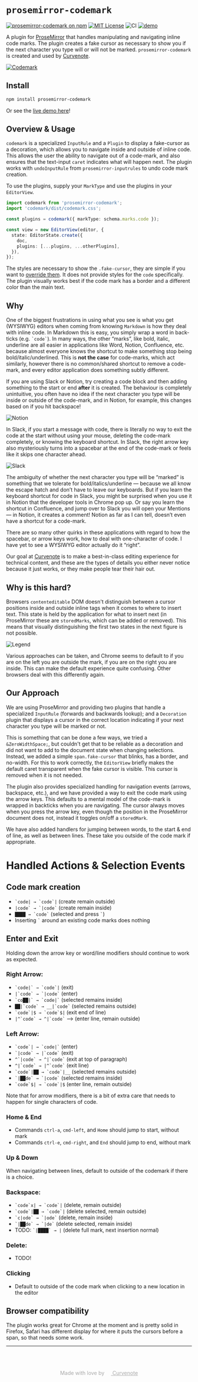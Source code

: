 # `prosemirror-codemark`

[![prosemirror-codemark on npm](https://img.shields.io/npm/v/prosemirror-codemark.svg)](https://www.npmjs.com/package/prosemirror-codemark)
[![MIT License](https://img.shields.io/badge/license-MIT-blue.svg)](https://github.com/curvenote/prosemirror-codemark/blob/master/LICENSE)
![CI](https://github.com/curvenote/prosemirror-codemark/workflows/CI/badge.svg)
[![demo](https://img.shields.io/badge/live-demo-blue)](https://curvenote.github.io/prosemirror-codemark/)

A plugin for [ProseMirror](https://prosemirror.net/) that handles manipulating and navigating inline code marks.
The plugin creates a fake cursor as necessary to show you if the next character you type will or will not be marked.
`prosemirror-codemark` is created and used by [Curvenote](https://curvenote.com).

[![Codemark](./demo/codemark.gif)](https://curvenote.github.io/prosemirror-codemark/)

## Install

```bash
npm install prosemirror-codemark
```

Or see the [live demo here](https://curvenote.github.io/prosemirror-codemark/)!

## Overview & Usage

`codemark` is a specialized `InputRule` and a `Plugin` to display a fake-cursor as a decoration, which allows you to navigate inside and outside of inline code. This allows the user the ability to navigate out of a code-mark, and also ensures that the text-input `caret` indicates what will happen next. The plugin works with `undoInputRule` from `prosemirror-inputrules` to undo code mark creation.

To use the plugins, supply your `MarkType` and use the plugins in your `EditorView`.

```ts
import codemark from 'prosemirror-codemark';
import 'codemark/dist/codemark.css';

const plugins = codemark({ markType: schema.marks.code });

const view = new EditorView(editor, {
  state: EditorState.create({
    doc,
    plugins: [...plugins, ...otherPlugins],
  }),
});
```

The styles are necessary to show the `.fake-cursor`, they are simple if you want to [override them](./src/codemark.css). It does not provide styles for the `code` specifically. The plugin visually works best if the code mark has a border and a different color than the main text.

## Why

One of the biggest frustrations in using what you see is what you get (WYSIWYG) editors when coming from knowing `Markdown` is how they deal with inline code. In Markdown this is easy, you simply wrap a word in back-ticks (e.g. `` `code` ``). In many ways, the other “marks”, like bold, italic, underline are all easier in applications like Word, Notion, Confluence, etc. because almost everyone knows the shortcut to make something stop being bold/italic/underlined. This is **not the case** for code-marks, which act similarly, however there is no common/shared shortcut to remove a code-mark, and every editor application does something subtly different.

If you are using Slack or Notion, try creating a code block and then adding something to the start or end **after** it is created. The behaviour is completely unintuitive, you often have no idea if the next character you type will be inside or outside of the code-mark, and in Notion, for example, this changes based on if you hit backspace!

![Notion](./demo/notion.gif)

In Slack, if you start a message with code, there is literally no way to exit the code at the start without using your mouse, deleting the code-mark completely, or knowing the keyboard shortcut. In Slack, the right arrow key also mysteriously turns into a spacebar at the end of the code-mark or feels like it skips one character ahead.

![Slack](./demo/slack.gif)

The ambiguity of whether the next character you type will be “marked” is something that we tolerate for bold/italics/underline — because we all know the escape hatch and don’t have to leave our keyboards. But if you learn the keyboard shortcut for code in Slack, you might be surprised when you use it in Notion that the developer tools in Chrome pop up. Or say you learn the shortcut in Confluence, and jump over to Slack you will open your Mentions — in Notion, it creates a comment! Notion as far as I can tell, doesn’t even have a shortcut for a code-mark.

There are so many other quirks in these applications with regard to how the spacebar, or arrow keys work, how to deal with one-character of code. I have yet to see a WYSIWYG editor actually do it “right”.

Our goal at [Curvenote](https://curvenote.com) is to make a best-in-class editing experience for technical content, and these are the types of details you either never notice because it just works, or they make people tear their hair out.

## Why is this hard?

Browsers `contenteditable` DOM doesn't distinguish between a cursor positions inside and outside inline tags when it comes to where to insert text. This state is held by the application for what to insert next (in ProseMirror these are `storedMarks`, which can be added or removed). This means that visually distinguishing the first two states in the next figure is not possible.

![Legend](./demo/legend.png)

Various approaches can be taken, and Chrome seems to default to if you are on the left you are outside the mark, if you are on the right you are inside. This can make the default experience quite confusing. Other browsers deal with this differently again.

## Our Approach

We are using ProseMirror and providing two plugins that handle a specialized `InputRule` (forwards and backwards lookup); and a `Decoration` plugin that displays a cursor in the correct location indicating if your next character you type will be marked or not.

This is something that can be done a few ways, we tried a `&ZeroWidthSpace;`, but couldn't get that to be reliable as a decoration and did not want to add to the document state when changing selections. Instead, we added a simple `span.fake-cursor` that blinks, has a border, and no-width. For this to work correctly, the `EditorView` briefly makes the default caret transparent when the fake cursor is visible. This cursor is removed when it is not needed.

The plugin also provides specialized handling for navigation events (arrows, backspace, etc.), and we have provided a way to exit the code mark using the arrow keys. This defaults to a mental model of the code-mark is wrapped in backticks when you are navigating. The cursor always moves when you press the arrow key, even though the position in the ProseMirror document does not, instead it toggles on/off a `storedMark`.

We have also added handlers for jumping between words, to the start & end of line, as well as between lines. These take you outside of the code mark if appropriate.

# Handled Actions & Selection Events

## Code mark creation

- `` `code| → `code`| `` (create remain outside)
- `` |code` → `|code` `` (create remain inside)
- `` ████ → `code` `` (selected and press `` ` ``)
- Inserting `` ` `` around an existing code marks does nothing

## Enter and Exit

Holding down the arrow key or word/line modifiers should continue to work as expected.

### Right Arrow:

- `` `code|` → `code`| `` (exit)
- `` |`code` → `|code` `` (enter)
- `` `co██|` → `code|` `` (selected remains inside)
- `` ██|`code` → __|`code` `` (selected remains outside)
- `` `code`|$ → `code`$| `` (exit end of line)
- `` |^`code` → ^|`code` `` --> (enter line, remain outside)

### Left Arrow:

- `` `code`| → `code|` `` (enter)
- `` `|code` → |`code` `` (exit)
- `` ^`|code` → ^|`code` `` (exit at top of paragraph)
- `` ^|`code` → |^`code` `` (exit line)
- `` `code`|██ → `code`|__ `` (selected remains outside)
- `` `|██de` → `|code` `` (selected remains inside)
- `` `code`$| → `code`|$ `` (enter line, remain outside)

Note that for arrow modifiers, there is a bit of extra care that needs to happen for single characters of code.

### Home & End

- Commands `ctrl-a`, `cmd-left`, and `Home` should jump to start, without mark
- Commands `ctrl-e`, `cmd-right`, and `End` should jump to end, without mark

### Up & Down

When navigating between lines, default to outside of the codemark if there is a choice.

### Backspace:

- `` `code`x| → `code`| `` (delete, remain outside)
- `` `code`|██ → `code`| `` (delete selected, remain outside)
- `` `c|ode` → `|ode` `` (delete, remain inside)
- `` `|██de` → `|de` `` (delete selected, remain inside)
- TODO: `` `|████` → | `` (delete full mark, next insertion normal)

### Delete:

- TODO!

### Clicking

- Default to outside of the code mark when clicking to a new location in the editor

## Browser compatibility

The plugin works great for Chrome at the moment and is pretty solid in Firefox, Safari has different display for where it puts the cursors before a span, so that needs some work.

---

<p style="text-align: center; color: #aaa; padding-top: 50px">
  Made with love by
  <a href="https://curvenote.com" target="_blank" style="color: #aaa">
    <img src="https://curvenote.dev/images/icon.png" style="height: 1em" /> Curvenote
  </a>
</p>

